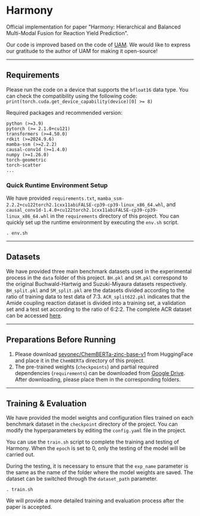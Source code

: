 # Harmony
Official implementation for paper "Harmony: Hierarchical and Balanced Multi-Modal Fusion for Reaction Yield Prediction".

Our code is improved based on the code of [UAM](https://github.com/The-Real-JerryChen/reaction_yield_prediction). We would like to express our gratitude to the author of UAM for making it open-source!

---
## Requirements

Please run the code on a device that supports the `bfloat16` data type. You can check the compatibility using the following code:
`print(torch.cuda.get_device_capability(device)[0] >= 8)`

Required packages and recommended version:

```
python (>=3.9)
pytorch (>= 2.1.0+cu121)
transformers (>=4.50.0)
rdkit (>=2024.9.6)
mamba-ssm (>=2.2.2)
causal-conv1d (>=1.4.0)
numpy (>=1.26.0)
torch-geometric
torch-scatter
...
```

### Quick Runtime Environment Setup 
We have provided `requirements.txt`, `mamba_ssm-2.2.2+cu122torch2.1cxx11abiFALSE-cp39-cp39-linux_x86_64.whl`, and `causal_conv1d-1.4.0+cu122torch2.1cxx11abiFALSE-cp39-cp39-linux_x86_64.whl` in the `requirements` directory of this project. You can quickly set up the runtime environment by executing the `env.sh` script.

```
. env.sh
```

---
## Datasets

We have provided three main benchmark datasets used in the experimental process in the `data` folder
of this project. `BH.pkl` and `SM.pkl` correspond to the original 
Buchwald-Hartwig and Suzuki-Miyaura datasets respectively.
`BH_split.pkl` and `SM_split.pkl` are the datasets divided according 
to the ratio of training data to test data of 7:3. 
`ACR_split622.pkl` indicates that the Amide coupling reaction dataset
is divided into a training set, a validation set and a test set according to
the ratio of 6:2:2. The complete ACR dataset can be accessed [here](https://pubs.rsc.org/en/content/articlehtml/2023/sc/d3sc03902a).

---
## Preparations Before Running
1. Please download [seyonec/ChemBERTa-zinc-base-v1](https://huggingface.co/seyonec/ChemBERTa-zinc-base-v1) 
from HuggingFace and place it in the `ChemBERTa` directory of this project.
2. The pre-trained weights (`checkpoints`) and partial required dependencies (`requirements`) 
can be downloaded from [Google Drive](https://drive.google.com/drive/folders/1w6EvPLQ7Oe5_ar_P5pKfLWblctvFOT1j?usp=drive_link).
 After downloading, please place them in the corresponding folders.


---
## Training & Evaluation

We have provided the model weights and configuration files trained on each benchmark dataset
in the `checkpoint` directory of the project. You can modify the hyperparameters
by editing the `config.yaml` file in the project.

You can use the `train.sh` script to complete the training and testing 
of Harmony. When the `epoch` is set to 0, only the testing of the model
will be carried out. 

During the testing, it is necessary to ensure that the `exp_name` parameter
is the same as the name of the folder where the model weights are saved.
The dataset can be switched through the `dataset_path` parameter.

```
. train.sh
```

We will provide a more detailed training and evaluation process after the paper is accepted.

[//]: # (## References)

[//]: # (If you find this repository useful in your research, please cite the following paper:)

[//]: # (```)

[//]: # (@inproceedings{chen2024uncertainty,)

[//]: # (  title={Uncertainty-Aware Yield Prediction with Multimodal Molecular Features},)

[//]: # (  author={Chen, Jiayuan and Guo, Kehan and Liu, Zhen and Isayev, Olexandr and Zhang, Xiangliang},)

[//]: # (  booktitle={Proceedings of the AAAI Conference on Artificial Intelligence},)

[//]: # (  year={2024})

[//]: # (})

[//]: # (```)
